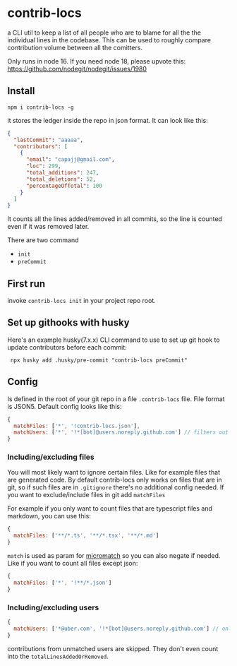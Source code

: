 # contrib-locs

a CLI util to keep a list of all people who are to blame for all the the individual lines in the codebase. This can be used to roughly compare contribution volume between all the comitters.

Only runs in node 16. If you need node 18, please upvote this: https://github.com/nodegit/nodegit/issues/1980

## Install

```
npm i contrib-locs -g
```

it stores the ledger inside the repo in json format. It can look like this:

```json
{
  "lastCommit": "aaaaa",
  "contributors": [
    {
      "email": "capajj@gmail.com",
      "loc": 299,
      "total_additions": 247,
      "total_deletions": 52,
      "percentageOfTotal": 100
    }
  ]
}
```

It counts all the lines added/removed in all commits, so the line is counted even if it was removed later.

There are two command

- `init`
- `preCommit`

## First run

invoke `contrib-locs init` in your project repo root.

## Set up githooks with husky

Here's an example husky(7.x.x) CLI command to use to set up git hook to update contributors before each commit:

```
 npx husky add .husky/pre-commit "contrib-locs preCommit"
```

## Config

Is defined in the root of your git repo in a file `.contrib-locs` file. File format is JSON5.
Default config looks like this:

```js
{
  matchFiles: ['*', '!contrib-locs.json'],
  matchUsers: ['*', '!*[bot]@users.noreply.github.com'] // filters out github bots
}
```

### Including/excluding files

You will most likely want to ignore certain files. Like for example files that are generated code.
By default contrib-locs only works on files that are in git, so if such files are in `.gitignore` there's no additional config needed.
If you want to exclude/include files in git add `matchFiles`

For example if you only want to count files that are typescript files and markdown, you can use this:

```js
{
  matchFiles: ['**/*.ts', '**/*.tsx', '**/*.md']
}
```

`match` is used as param for [micromatch](https://www.npmjs.com/package/micromatch) so you can also negate if needed. Like if you want to count all files except json:

```js
{
  matchFiles: ['*', '!**/*.json']
}
```

### Including/excluding users

```js
{
  matchUsers: ['*@uber.com', '!*[bot]@users.noreply.github.com'] // only people from uber domain will get counted, bots will be ignored
}
```

contributions from unmatched users are skipped. They don't even count into the `totalLinesAddedOrRemoved`.
